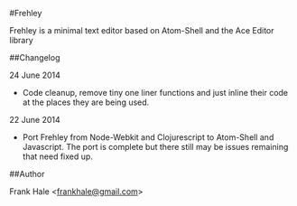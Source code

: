 #Frehley

Frehley is a minimal text editor based on Atom-Shell and the Ace Editor library

##Changelog

24 June 2014

- Code cleanup, remove tiny one liner functions and just inline their code at the
  places they are being used.

22 June 2014

- Port Frehley from Node-Webkit and Clojurescript to Atom-Shell and Javascript. The
  port is complete but there still may be issues remaining that need fixed up.

##Author

Frank Hale &lt;frankhale@gmail.com&gt;